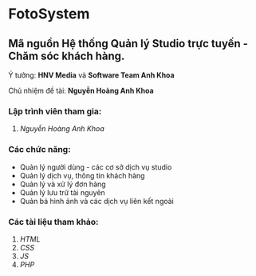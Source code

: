 # FotoSystem

## Mã nguồn Hệ thống Quản lý Studio trực tuyến - Chăm sóc khách hàng.
Ý tưởng:  **HNV Media** và **Software Team Anh Khoa**

Chủ nhiệm đề tài: **Nguyễn Hoàng Anh Khoa**

### Lập trình viên tham gia:
1. *Nguyễn Hoàng Anh Khoa*

### Các chức năng:
* Quản lý người dùng - các cơ sở dịch vụ studio
* Quản lý dịch vụ, thông tin khách hàng
* Quản lý và xử lý đơn hàng
* Quản lý lưu trữ tài nguyên
* Quản bá hình ảnh và các dịch vụ liên kết ngoài

### Các tài liệu tham khảo:
1. *HTML*
2. *CSS*
3. *JS*
4. *PHP*
